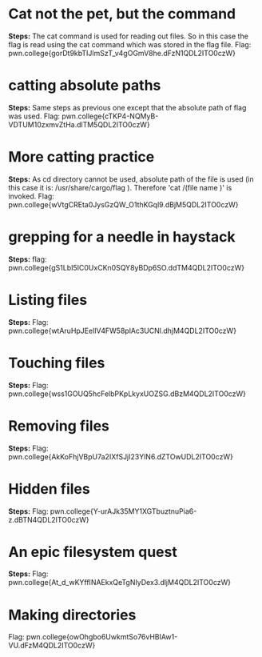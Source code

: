 # Cat not the pet, but the command
**Steps:** The cat command is used for reading out files.
So in this case the flag is read using the cat command which was stored in the flag file.
Flag: pwn.college{gorDt9kbTIJlmSzT_v4gOGmV8he.dFzN1QDL2ITO0czW}
# catting absolute paths
**Steps:** Same steps as previous one except that the absolute path of flag was used.
Flag: pwn.college{cTKP4-NQMyB-VDTUM10zxmvZtHa.dlTM5QDL2ITO0czW}
# More catting practice
**Steps:** As cd directory cannot be used, absolute path of the file is used (in this case it is: /usr/share/cargo/flag ).
Therefore 'cat /(file name )' is invoked.
Flag: pwn.college{wVtgCREta0JysGzQW_O1thKGql9.dBjM5QDL2ITO0czW}
# grepping for a needle in haystack
**Steps:** 
flag: pwn.college{gS1LbI5IC0UxCKn0SQY8yBDp6SO.ddTM4QDL2ITO0czW}
# Listing files
**Steps:** 
Flag: pwn.college{wtAruHpJEeIlV4FW58plAc3UCNl.dhjM4QDL2ITO0czW}
# Touching files
**Steps:** 
Flag: pwn.college{wss1GOUQ5hcFelbPKpLkyxUOZSG.dBzM4QDL2ITO0czW}
# Removing files
**Steps:** 
Flag: pwn.college{AkKoFhjVBpU7a2IXfSJjI23YlN6.dZTOwUDL2ITO0czW}
# Hidden files
**Steps:** 
Flag: pwn.college{Y-urAJk35MY1XGTbuztnuPia6-z.dBTN4QDL2ITO0czW}
# An epic filesystem quest 
**Steps:** 
Flag: pwn.college{At_d_wKYffINAEkxQeTgNIyDex3.dljM4QDL2ITO0czW}
# Making directories
Flag: pwn.college{owOhgbo6UwkmtSo76vHBIAw1-VU.dFzM4QDL2ITO0czW}


